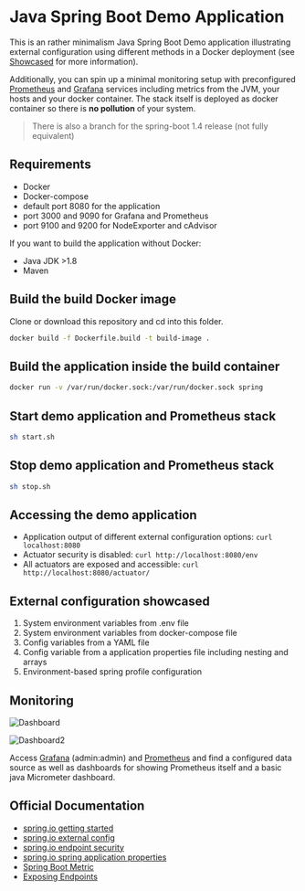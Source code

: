 # Java Spring Boot Demo Application

This is an rather minimalism Java Spring Boot Demo application illustrating external configuration using different methods in a Docker deployment (see [Showcased](#showcased) for more information).

Additionally, you can spin up a minimal monitoring setup with preconfigured [Prometheus](https://prometheus.io/) and [Grafana](https://grafana.com/) services including metrics from the JVM, your hosts and your docker container. The stack itself is deployed as docker container so there is **no pollution** of your system.

> There is also a branch for the spring-boot 1.4 release (not fully equivalent)

## Requirements

- Docker
- Docker-compose
- default port 8080 for the application
- port 3000 and 9090 for Grafana and Prometheus
- port 9100 and 9200 for NodeExporter and cAdvisor

If you want to build the application without Docker:

- Java JDK >1.8
- Maven

## Build the build Docker image

Clone or download this repository and cd into this folder.

```sh
docker build -f Dockerfile.build -t build-image .
```

## Build the application inside the build container

```sh
docker run -v /var/run/docker.sock:/var/run/docker.sock spring
```

## Start demo application and Prometheus stack

```bash
sh start.sh
```

## Stop demo application and Prometheus stack

```bash
sh stop.sh
```

## Accessing the demo application

- Application output of different external configuration options: `curl localhost:8080`
- Actuator security is disabled: `curl http://localhost:8080/env`
- All actuators are exposed and accessible: `curl http://localhost:8080/actuator/`

## External configuration showcased

1. System environment variables from .env file
2. System environment variables from docker-compose file
3. Config variables from a YAML file
4. Config variable from a application properties file including nesting and arrays
5. Environment-based spring profile configuration

## Monitoring

![Dashboard](https://knowledge.rootknecht.net/user/pages/01.home/monitoring-with-prometheus/grafana.png)

![Dashboard2](https://knowledge.rootknecht.net/user/pages/01.home/monitoring-with-prometheus/grafana2.png)


Access [Grafana](localhost:3000) (admin:admin) and [Prometheus](localhost:9090) and find a configured data source as well as dashboards for showing Prometheus itself and a basic java Micrometer dashboard.

## Official Documentation

- [spring.io getting started](https://spring.io/guides/gs/spring-boot/)
- [spring.io external config](https://docs.spring.io/spring-boot/docs/current/reference/html/boot-features-external-config.html)
- [spring.io endpoint security](https://docs.spring.io/spring-boot/docs/current/reference/html/production-ready-monitoring.html)
- [spring.io spring application properties](https://docs.spring.io/spring-boot/docs/current/reference/html/common-application-properties.html)
- [Spring Boot Metric](https://spring.io/blog/2018/03/16/micrometer-spring-boot-2-s-new-application-metrics-collector)
- [Exposing Endpoints](https://docs.spring.io/spring-boot/docs/current/reference/htmlsingle/#production-ready-endpoints-exposing-endpoints)
